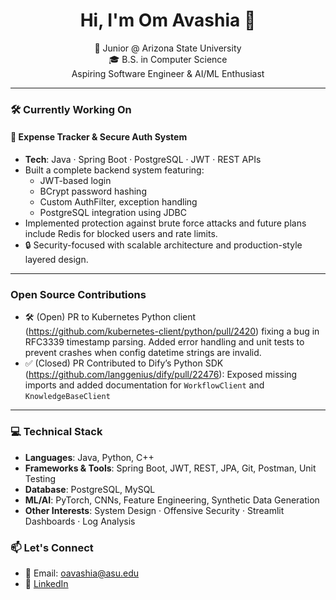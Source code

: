 <h1 align="center">Hi, I'm Om Avashia 👋</h1>

<p align="center">
  🚀 Junior @ Arizona State University <br/>
  🎓 B.S. in Computer Science  <br/>
  Aspiring Software Engineer & AI/ML Enthusiast <br/>
</p>

---

### 🛠️ Currently Working On

#### 💸 Expense Tracker & Secure Auth System
- **Tech**: Java · Spring Boot · PostgreSQL · JWT · REST APIs
- Built a complete backend system featuring:
  - JWT-based login
  - BCrypt password hashing
  - Custom AuthFilter, exception handling
  - PostgreSQL integration using JDBC
- Implemented protection against brute force attacks and future plans include Redis for blocked users and rate limits.
- 🔒 Security-focused with scalable architecture and production-style layered design.

---
### Open Source Contributions
- 🛠️ (Open) PR to Kubernetes Python client (https://github.com/kubernetes-client/python/pull/2420) fixing a bug in RFC3339 timestamp parsing. Added error handling and unit tests to prevent crashes when config datetime strings are invalid.
- ✅ (Closed) PR Contributed to Dify’s Python SDK (https://github.com/langgenius/dify/pull/22476): Exposed missing imports and added documentation for `WorkflowClient` and `KnowledgeBaseClient`


---

### 💻 Technical Stack

- **Languages**: Java, Python, C++
- **Frameworks & Tools**: Spring Boot, JWT, REST, JPA, Git, Postman, Unit Testing
- **Database**: PostgreSQL, MySQL
- **ML/AI**: PyTorch, CNNs, Feature Engineering, Synthetic Data Generation
- **Other Interests**: System Design · Offensive Security · Streamlit Dashboards · Log Analysis

### 📫 Let's Connect

- 📧 Email: [oavashia@asu.edu](mailto:oavashia@asu.edu)
- 💼 [LinkedIn](https://linkedin.com/in/omavashia)
